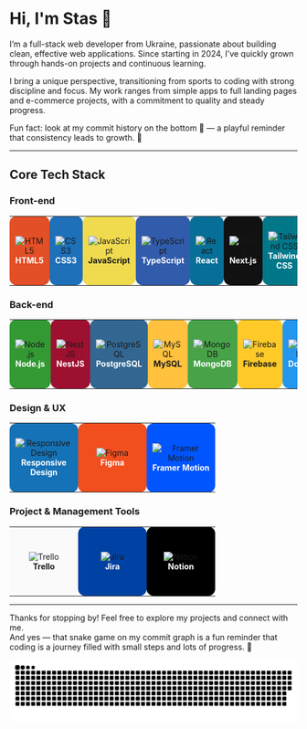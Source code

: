 # Hi, I'm Stas 👋

I’m a full-stack web developer from Ukraine, passionate about building clean, effective web applications. Since starting in 2024, I’ve quickly grown through hands-on projects and continuous learning.

I bring a unique perspective, transitioning from sports to coding with strong discipline and focus. My work ranges from simple apps to full landing pages and e-commerce projects, with a commitment to quality and steady progress.

Fun fact: look at my commit history on the bottom 👀 — a playful reminder that consistency leads to growth. 🐍

---

## Core Tech Stack

### Front-end

<table>
  <tr>
    <td align="center" valign="middle" style="width: 100px; height: 100px; padding: 10px; background:#E34F26; border-radius: 12px; text-align: center;">
      <img src="https://cdn.jsdelivr.net/gh/devicons/devicon/icons/html5/html5-original.svg" width="40" alt="HTML5" /><br><b style="color: white;">HTML5</b>
    </td>
    <td align="center" valign="middle" style="width: 100px; height: 100px; padding: 10px; background:#1E70B8; border-radius: 12px; text-align: center;">
      <img src="https://cdn.jsdelivr.net/gh/devicons/devicon/icons/css3/css3-original.svg" width="40" alt="CSS3" /><br><b style="color: white;">CSS3</b>
    </td>
    <td align="center" valign="middle" style="width: 100px; height: 100px; padding: 10px; background:#F0DB4F; border-radius: 12px; text-align: center;">
      <img src="https://cdn.jsdelivr.net/gh/devicons/devicon/icons/javascript/javascript-original.svg" width="40" alt="JavaScript" /><br><b>JavaScript</b>
    </td>
    <td align="center" valign="middle" style="width: 100px; height: 100px; padding: 10px; background:#315cac; border-radius: 12px; text-align: center;">
      <img src="https://cdn.jsdelivr.net/gh/devicons/devicon/icons/typescript/typescript-original.svg" width="40" alt="TypeScript" /><br><b style="color: white;">TypeScript</b>
    </td>
    <td align="center" valign="middle" style="width: 100px; height: 100px; padding: 10px; background:#076f97; border-radius: 12px; text-align: center;">
      <img src="https://cdn.jsdelivr.net/gh/devicons/devicon/icons/react/react-original.svg" width="40" alt="React" /><br><b style="color: white;">React</b>
    </td>
    <td align="center" valign="middle" style="width: 100px; height: 100px; padding: 10px; background:#111111; border-radius: 12px; text-align: center;">
      <img src="https://cdn.jsdelivr.net/gh/devicons/devicon/icons/nextjs/nextjs-original.svg" width="40" alt="Next.js" /><br><b style="color: white;">Next.js</b>
    </td>
    <td align="center" valign="middle" style="width: 100px; height: 100px; padding: 10px; background:#00788a; border-radius: 12px; text-align: center;">
      <img src="https://cdn.jsdelivr.net/gh/devicons/devicon/icons/tailwindcss/tailwindcss-original.svg" width="40" alt="Tailwind CSS" /><br><b style="color: white;">Tailwind CSS</b>
    </td>
    <td align="center" valign="middle" style="width: 100px; height: 100px; padding: 10px; background:#7952B3; border-radius: 12px; text-align: center;">
      <img src="https://cdn.jsdelivr.net/gh/devicons/devicon/icons/bootstrap/bootstrap-plain.svg" width="40" alt="Bootstrap" /><br><b style="color: white;">Bootstrap</b>
    </td>
    <td align="center" valign="middle" style="width: 100px; height: 100px; padding: 10px; background:#004193; border-radius: 12px; text-align: center;">
      <img src="https://cdn.jsdelivr.net/gh/devicons/devicon/icons/antdesign/antdesign-original.svg" width="40" alt="Ant Design" /><br><b style="color: white;">Ant Design</b>
    </td>
  </tr>
</table>

### Back-end

<table>
  <tr>
    <td align="center" valign="middle" style="width: 100px; height: 100px; padding: 10px; background:#339933; border-radius: 12px; text-align: center;">
      <img src="https://cdn.jsdelivr.net/gh/devicons/devicon/icons/nodejs/nodejs-original.svg" width="40" alt="Node.js" /><br><b style="color: white;">Node.js</b>
    </td>
    <td align="center" valign="middle" style="width: 100px; height: 100px; padding: 10px; background:#9e1030; border-radius: 12px; text-align: center;">
      <img src="https://cdn.jsdelivr.net/gh/devicons/devicon/icons/nestjs/nestjs-original.svg" width="40" alt="NestJS" /><br><b style="color: white;">NestJS</b>
    </td>
    <td align="center" valign="middle" style="width: 100px; height: 100px; padding: 10px; background:#336791; border-radius: 12px; text-align: center;">
      <img src="https://cdn.jsdelivr.net/gh/devicons/devicon/icons/postgresql/postgresql-original.svg" width="40" alt="PostgreSQL" /><br><b style="color: white;">PostgreSQL</b>
    </td>
    <td align="center" valign="middle" style="width: 100px; height: 100px; padding: 10px; background:#ffc13e; border-radius: 12px; text-align: center;">
      <img src="https://cdn.jsdelivr.net/gh/devicons/devicon/icons/mysql/mysql-original.svg" width="40" alt="MySQL" /><br><b>MySQL</b>
    </td>
    <td align="center" valign="middle" style="width: 100px; height: 100px; padding: 10px; background:#47A248; border-radius: 12px; text-align: center;">
      <img src="https://cdn.jsdelivr.net/gh/devicons/devicon/icons/mongodb/mongodb-original.svg" width="40" alt="MongoDB" /><br><b style="color: white;">MongoDB</b>
    </td>
    <td align="center" valign="middle" style="width: 100px; height: 100px; padding: 10px; background:#FFCA28; border-radius: 12px; text-align: center;">
      <img src="https://cdn.jsdelivr.net/gh/devicons/devicon/icons/firebase/firebase-plain.svg" width="40" alt="Firebase" /><br><b>Firebase</b>
    </td>
    <td align="center" valign="middle" style="width: 100px; height: 100px; padding: 10px; background:#2496ED; border-radius: 12px; text-align: center;">
      <img src="https://cdn.jsdelivr.net/gh/devicons/devicon/icons/docker/docker-original.svg" width="40" alt="Docker" /><br><b style="color: white;">Docker</b>
    </td>
  </tr>
</table>

### Design & UX

<table>
  <tr>
    <td align="center" valign="middle" style="width: 100px; height: 100px; padding: 10px; background:#1572B6; border-radius: 12px; text-align: center;">
      <img src="https://cdn.jsdelivr.net/gh/devicons/devicon/icons/css3/css3-original.svg" width="40" alt="Responsive Design" /><br><b style="color: white;">Responsive Design</b>
    </td>
    <td align="center" valign="middle" style="width: 100px; height: 100px; padding: 10px; background:#F24E1E; border-radius: 12px; text-align: center;">
      <img src="https://cdn.jsdelivr.net/gh/devicons/devicon/icons/figma/figma-original.svg" width="40" alt="Figma" /><br><b style="color: white;">Figma</b>
    </td>
    <td align="center" valign="middle" style="width: 100px; height: 100px; padding: 10px; background:#0055FF; border-radius: 12px; text-align: center;">
      <img src="https://cdn.jsdelivr.net/gh/devicons/devicon/icons/framermotion/framermotion-original.svg" width="40" alt="Framer Motion" /><br><b style="color: white;">Framer Motion</b>
    </td>
  </tr>
</table>

### Project & Management Tools

<table>
  <tr>
    <td align="center" valign="middle" style="width: 100px; height: 100px; padding: 10px; background:#fafafa; border-radius: 12px; text-align: center;">
      <img src="https://cdn.jsdelivr.net/gh/devicons/devicon/icons/trello/trello-plain.svg" width="40" alt="Trello" /><br><b>Trello</b>
    </td>
    <td align="center" valign="middle" style="width: 100px; height: 100px; padding: 10px; background:#0042a3; border-radius: 12px; text-align: center;">
      <img src="https://cdn.jsdelivr.net/gh/devicons/devicon/icons/jira/jira-original.svg" width="40" alt="Jira" /><br><b style="color: white;">Jira</b>
    </td>
    <td align="center" valign="middle" style="width: 100px; height: 100px; padding: 10px; background:#000000; border-radius: 12px; text-align: center;">
      <img src="https://cdn.jsdelivr.net/gh/devicons/devicon/icons/notion/notion-original.svg" width="40" alt="Notion" /><br><b style="color: white;">Notion</b>
    </td>
  </tr>
</table>

---

Thanks for stopping by! Feel free to explore my projects and connect with me.  
And yes — that snake game on my commit graph is a fun reminder that coding is a journey filled with small steps and lots of progress. 🐍

![github-snake](./github-snake.svg)
